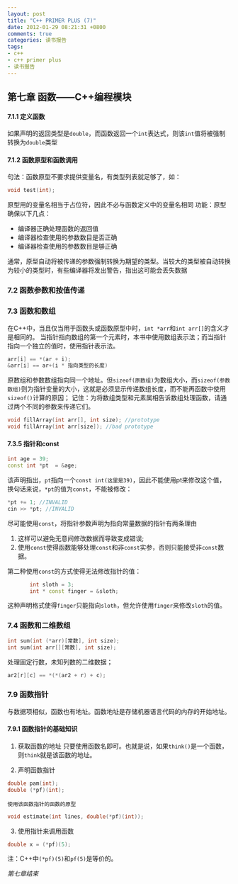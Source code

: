 ```yaml
---
layout: post
title: "C++ PRIMER PLUS (7)"
date: 2012-01-29 08:21:31 +0800
comments: true
categories: 读书报告
tags:
- c++
- c++ primer plus
- 读书报告
---
```

## 第七章 函数——C++编程模块 
#### 7.1.1 定义函数 
如果声明的返回类型是`double`，而函数返回一个`int`表达式，则该`int`值将被强制转换为`double`类型 


#### 7.1.2 函数原型和函数调用 
句法：函数原型不要求提供变量名，有类型列表就足够了，如：
```cpp
void test(int);
```
原型用的变量名相当于占位符，因此不必与函数定义中的变量名相同
功能：原型确保以下几点：
- 编译器正确处理函数的返回值
- 编译器检查使用的参数数目是否正确
- 编译器检查使用的参数数目是够正确

通常，原型自动将被传递的参数强制转换为期望的类型。当较大的类型被自动转换为较小的类型时，有些编译器将发出警告，指出这可能会丢失数据 

### 7.2 函数参数和按值传递 

### 7.3 函数和数组 
在C++中，当且仅当用于函数头或函数原型中时，`int *arr`和`int arr[]`的含义才是相同的。
当指针指向数组的第一个元素时，本书中使用数组表示法；而当指针指向一个独立的值时，使用指针表示法。
```cpp
arr[i] == *(ar + i);
&arr[i] == ar+(i * 指向类型的长度)
```
原数组和参数数组指向同一个地址。但`sizeof(原数组)`为数组大小，而`sizeof(参数数组)`则为指针变量的大小，这就是必须显示传递数组长度，而不能再函数中使用`sizeof()`计算的原因；
记住：为将数组类型和元素属相告诉数组处理函数，请通过两个不同的参数来传递它们。
```cpp
void fillArray(int arr[], int size); //prototype
void fillArray(int arr[size]); //bad prototype 
```

#### 7.3.5 指针和const 
```cpp
int age = 39;
const int *pt  = &age;
```
该声明指出，`pt`指向一个`const int(这里是39)`，因此不能使用pt来修改这个值，换句话来说，`*pt`的值为`const`，不能被修改：
```cpp
*pt += 1; //INVALID
cin >> *pt; //INVALID    
```
尽可能使用`const`，将指针参数声明为指向常量数据的指针有两条理由
1. 这样可以避免无意间修改数据而导致变成错误;
2. 使用`const`使得函数能够处理`const`和非`const`实参，否则只能接受非`const`数据。

第二种使用`const`的方式使得无法修改指针的值：
```cpp
       int sloth = 3;
       int * const finger = &sloth;
```
这种声明格式使得`finger`只能指向`sloth`，但允许使用`finger`来修改`sloth`的值。 

### 7.4 函数和二维数组
```cpp
int sum(int (*arr)[常数], int size);
int sum(int arr[][常数], int size);
```
处理固定行数，未知列数的二维数据；
```cpp
ar2[r][c] == *(*(ar2 + r) + c); 
```

### 7.9 函数指针 
与数据项相似，函数也有地址。函数地址是存储机器语言代码的内存的开始地址。 

#### 7.9.1 函数指针的基础知识 
1. 获取函数的地址
只要使用函数名即可。也就是说，如果`think()`是一个函数，则`think`就是该函数的地址。

2. 声明函数指针
```cpp
double pam(int);
double (*pf)(int);
```
    使用该函数指针的函数的原型
```cpp
void estimate(int lines, double(*pf)(int));
```
3. 使用指针来调用函数
```cpp
double x = (*pf)(5); 
```

注：C++中`(*pf)(5)`和`pf(5)`是等价的。 

*第七章结束*